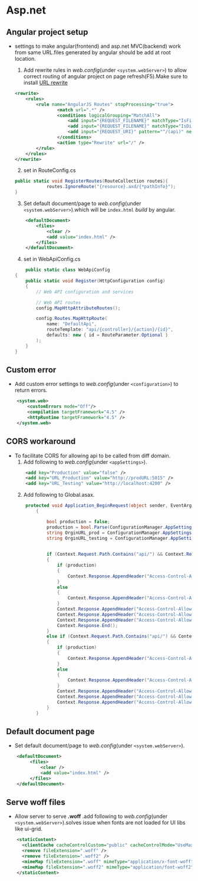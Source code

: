 # Asp.net

## Angular project setup
- settings to make angular(frontend) and asp.net MVC(backend) work from same URL.files generated by angular should be add at root location.
    1. Add rewrite rules in *web.config*(under `<system.webServer>`) to allow correct routing of angular project on page refresh(F5).Make sure to install [URL rewrite](https://www.iis.net/downloads/microsoft/url-rewrite)
    ```xml
    <rewrite>
        <rules>
            <rule name="AngularJS Routes" stopProcessing="true">
                    <match url=".*" />
                    <conditions logicalGrouping="MatchAll">
                        <add input="{REQUEST_FILENAME}" matchType="IsFile" negate="true" />
                        <add input="{REQUEST_FILENAME}" matchType="IsDirectory" negate="true" />
                        <add input="{REQUEST_URI}" pattern="^/(api)" negate="true" />
                    </conditions>
                    <action type="Rewrite" url="/" />
            </rule>        
        </rules>        
    </rewrite>       
    ```

    2. set in RouteConfig.cs
    ```csharp 
    public static void RegisterRoutes(RouteCollection routes){
                routes.IgnoreRoute("{resource}.axd/{*pathInfo}");
    }
    ```

    3. Set default document/page to *web.config*(under `<system.webServer>`).which will be `index.html` *build* by angular.
    ```xml
        <defaultDocument>
            <files>
                <clear />
                <add value="index.html" />                
            </files>
        </defaultDocument>
    ``` 

    4. set in WebApiConfig.cs
    ```csharp
        public static class WebApiConfig
    {
        public static void Register(HttpConfiguration config)
        {
            // Web API configuration and services

            // Web API routes
            config.MapHttpAttributeRoutes();

            config.Routes.MapHttpRoute(
                name: "DefaultApi",
                routeTemplate: "api/{controller}/{action}/{id}",
                defaults: new { id = RouteParameter.Optional }
            );
        }
    }
    ```

## Custom error
- Add custom error settings to *web.config*(under `<configuration>`) to return errors.
```xml
    <system.web>
        <customErrors mode="Off"/> 
        <compilation targetFramework="4.5" />
        <httpRuntime targetFramework="4.5" />
    </system.web>
```

## CORS workaround
- To facilitate CORS for allowing api to be called from diff domain.
    1. Add following to *web.config*(under `<appSettings>`).
    ```xml
        <add key="Production" value="false" />
        <add key="URL_Production" value="http://prodURL:5015" />
        <add key="URL_Testing" value="http://localhost:4200" />    
    ```
    2.  Add following to Global.asax.
    ```csharp
        protected void Application_BeginRequest(object sender, EventArgs e)
            {

                bool production = false;
                production = bool.Parse(ConfigurationManager.AppSettings["Production"].ToString());
                string OrginURL_prod = ConfigurationManager.AppSettings["URL_Production"].ToString();
                string OrginURL_testing = ConfigurationManager.AppSettings["URL_Testing"].ToString();
            

                if (Context.Request.Path.Contains("api/") && Context.Request.HttpMethod == "OPTIONS")
                {
                    if (production)
                    {
                        Context.Response.AppendHeader("Access-Control-Allow-Origin", OrginURL_prod);
                    }
                    else
                    {
                        Context.Response.AppendHeader("Access-Control-Allow-Origin", OrginURL_testing);
                    }
                    Context.Response.AppendHeader("Access-Control-Allow-Headers", "Origin, X-Requested-With, Content-Type, Accept");
                    Context.Response.AppendHeader("Access-Control-Allow-Methods", "GET, POST, PUT, DELETE, OPTIONS");
                    Context.Response.AppendHeader("Access-Control-Allow-Credentials", "true");
                    Context.Response.End();
                }
                else if (Context.Request.Path.Contains("api/") && Context.Request.HttpMethod == "POST")
                {
                    if (production)
                    {
                        Context.Response.AppendHeader("Access-Control-Allow-Origin", OrginURL_prod);
                    }
                    else
                    {
                        Context.Response.AppendHeader("Access-Control-Allow-Origin", OrginURL_testing);
                    }
                    Context.Response.AppendHeader("Access-Control-Allow-Headers", "Origin, X-Requested-With, Content-Type, Accept");
                    Context.Response.AppendHeader("Access-Control-Allow-Methods", "GET, POST, PUT, DELETE, OPTIONS");
                    Context.Response.AppendHeader("Access-Control-Allow-Credentials", "true");
                }
            }
    ```

## Default document page
- Set default document/page to *web.config*(under `<system.webServer>`).
```xml
    <defaultDocument>
         <files>
             <clear />
             <add value="index.html" />                
         </files>
    </defaultDocument>
``` 

## Serve woff files
- Allow server to serve __.woff__ .add following to *web.config*(under `<system.webServer>`).solves issue when fonts are not loaded for UI libs like ui-grid.
```xml
    <staticContent>
      <clientCache cacheControlCustom="public" cacheControlMode="UseMaxAge" cacheControlMaxAge="365.00:00:00" />
	  <remove fileExtension=".woff" />
      <remove fileExtension=".woff2" />
      <mimeMap fileExtension=".woff" mimeType="application/x-font-woff" />
      <mimeMap fileExtension=".woff2" mimeType="application/font-woff2" />
    </staticContent>  
```